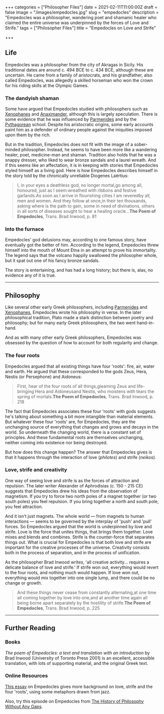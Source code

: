 +++
categories = ["Philosopher Files"]
date = 2021-02-11T11:00:00Z
draft = false
image = "/images/empedocles.jpg"
slug = "empedocles"
description = "Empedocles was a philosopher, wandering poet and shamanic healer who claimed the entire universe was underpinned by the forces of Love and Strife."
tags = ["Philosopher Files"]
title = "Empedocles on Love and Strife"

+++


## **Life**

Empedocles was a philosopher from the city of Akragas in Sicily. His traditional dates are around c. 494 BCE to c. 434 BCE, although these are uncertain. He came from a family of aristocrats, and his grandfather, also called Empedocles, was allegedly a skilled horseman who won the crown for his riding skills at the Olympic Games.

### **The dandyish shaman**

Some have argued that Empedocles studied with philosophers such as [Xenophanes](/xenophanes) and [Anaximander](/anaximander), although this is largely speculation. There is some evidence that he was influenced by [Parmenides](/parmenides) and by the [Pythagorean](/pythagoras) school. Despite his aristocratic origins, some early accounts paint him as a defender of ordinary people against the iniquities imposed upon them by the rich.

But in the tradition, Empedocles does not fit with the image of a sober-minded philosopher. Instead, he seems to have been more like a wandering healer, poet, medicine-man and shaman. Tradition also holds that he was a snappy dresser, who liked to wear bronze sandals and a laurel wreath. And if this seems like an affectation, it is in keeping with stories that Empedocles styled himself as a living god. Here is how Empedocles describes himself in the story told by the chronically unreliable Diogenes Laërtius:

> I, in your eyes a deathless god, no longer mortal,go among all, honoured, just as I seem:wreathed with ribbons and festive garlands.As soon as I arrive in flourishing cities I am reveredby all, men and women. And they follow at once,in their ten thousands, asking where is the path to gain, some in need of divinations, others in all sorts of diseases sought to hear a healing oracle...**The Poem of Empedocles**, Trans. Brad Inwood, p. 81

### Into the furnace

Empedocles' god delusions may, according to one famous story, have eventually got the better of him. According to the legend, Empedocles threw himself into the mouth of Mount Etna in an attempt to prove his immortality. The legend says that the volcano happily swallowed the philosopher whole, but it spat out one of his fancy bronze sandals.

The story is entertaining, and has had a long history; but there is, alas, no evidence any of it is true.

---

## **Philosophy**

Like several other early Greek philosophers, including [Parmenides](/parmenides) and [Xenophanes](/xenophanes), Empedocles wrote his philosophy in verse. In the later philosophical tradition, Plato made a stark distinction between poetry and philosophy; but for many early Greek philosophers, the two went hand-in-hand.

And as with many other early Greek philosophers, Empedocles was obsessed by the question of how to account for both regularity and change.

### The four roots

Empedocles argued that all existing things have four 'roots': fire, air, water and earth. He argued that these corresponded to the gods Zeus, Hera, Nestis (or Persephone) and Aidoneus:

> First, hear of the four roots of all things,gleaming Zeus and life-bringing Hera and Aidoneusand Nestis, who moistens with tears the spring of mortals.**The Poem of Empedocles**, Trans. Brad Inwood, p. 218

The fact that Empedocles associates these four 'roots' with gods suggests he's talking about something a bit more intangible than material elements. But whatever these four 'roots' are, for Empedocles, they are the unchanging source of everything that changes and grows and decays in the world. So underneath the changing world, there is a constant set of principles. And these fundamental roots are themselves unchanging, neither coming into existence nor being destroyed.

But how does this change happen? The answer that Empedocles gives is that it happens through the interaction of love (_philotes_) and strife (_neikos_).

### **Love, strife and creativity**

One way of seeing love and strife is as the forces of attraction and repulsion. The later writer Alexander of Aphrodisias (c. 150 - 215 CE) suggests that Empedocles drew his ideas from the observation of magnetism. If you try to force two north poles of a magnet together (or two south poles) you feel repulsion. If you bring together a north and south pole, you feel attraction.

And it isn't just magnets. The whole world — from magnets to human interactions — seems to be governed by the interplay of 'push' and 'pull' forces. So Empedocles argued that the world is underpinned by love and strife. Love is the force that unites things, that brings them together. Love mixes and blends and combines. Strife is the counter-force that separates things out. What is crucial for Empedocles is that both love and strife are important for the creative processes of the universe. Creativity consists both in the process of separation, and in the process of unification.

As the philosopher Brad Inwood writes, 'all creative activity... requires a delicate balance of love and strife.' If strife won out, everything would revert to the four roots, and nothing much would happen. If love won out, everything would mix together into one single lump, and there could be no change or growth.

> And these things never cease from constantly alternating,at one time all coming together by love into one,and at another time again all being borne apart separately by the hostility of strife.**The Poem of Empedocles**, Trans. Brad Inwood, p. 225

---



## **Further Reading**

### **Books**

_The poem of Empedocles: a text and translation with an introduction_ by Brad Inwood (University of Toronto Press 2001) is an excellent, accessible translation, with lots of supporting material, and the original Greek text.

### **Online Resources**

[This essay](https://classicalwisdom.com/philosophy/pre-socratics/love-and-strife-empedocles-universe/) on Empedocles gives more background on love, strife and the four 'roots', using some metaphors drawn from jazz.

Also, try this episode on Empedocles from [The History of Philosophy Without Any Gaps](https://historyofphilosophy.net/empedocles).







